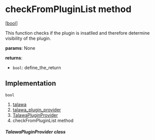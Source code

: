 
<div>

# checkFromPluginList method

</div>


[[bool](https://api.flutter.dev/flutter/dart-core/bool-class.html)]




This function checks if the plugin is insatlled and therefore determine
visibility of the plugin.

**params**: None

**returns**:

-   `bool`: define_the_return



## Implementation

``` language-dart
bool  
```







1.  [talawa](../../index.md)
2.  [talawa_plugin_provider](../../plugins_talawa_plugin_provider/)
3.  [TalawaPluginProvider](../../plugins_talawa_plugin_provider/TalawaPluginProvider-class.md)
4.  checkFromPluginList method

##### TalawaPluginProvider class







